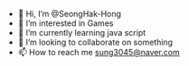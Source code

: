 - 👋 Hi, I’m @SeongHak-Hong
- 👀 I’m interested in Games
- 🌱 I’m currently learning java script
- 💞️ I’m looking to collaborate on something
- 📫 How to reach me sung3045@naver.com

<!---
SeongHak-Hong/SeongHak-Hong is a ✨ special ✨ repository because its `README.md` (this file) appears on your GitHub profile.
You can click the Preview link to take a look at your changes.
--->
